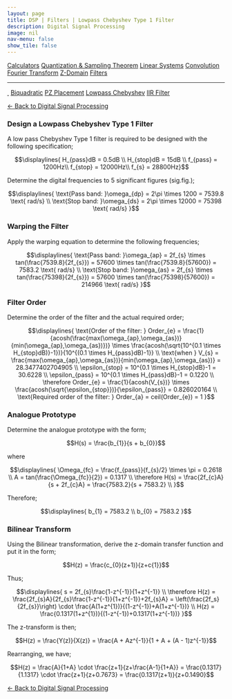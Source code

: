 ```yaml
---
layout: page
title: DSP | Filters | Lowpass Chebyshev Type 1 Filter
description: Digital Signal Processing
image: nil
nav-menu: false
show_tile: false
---
```


<script type="text/javascript" id="MathJax-script" async
  src="https://cdn.jsdelivr.net/npm/mathjax@3/es5/tex-mml-chtml.js">
</script>
<script>
MathJax = {
  tex: {
    inlineMath: [['\\(', '\\)']]
  }
};
</script>

<a href="../calculators.html" class="button small">Calculators</a>
<a href="../sampling-theorem.html" class="button small">Quantization & Sampling Theorem</a>
<a href="../linear-systems.html" class="button small">Linear Systems</a>
<a href="../convolution.html" class="button small">Convolution</a>
<a href="../fourier-transform" class="button small">Fourier Transform</a>
<a href="../z-domain" class="button small">Z-Domain</a>
<a href="../filters" class="button special small">Filters</a>

<hr />

<a href="./" style="border-bottom: none;"><i class="icon fa-home">&nbsp;</i></a>
<a href="biquad.html" class="button small">Biquadratic</a>
<a href="pz-placement.html" class="button small">PZ Placement</a>
<a href="lp-chebyshev-type-1.html" class="button special small">Lowpass Chebyshev</a>
<a href="iir-filter.html" class="button small">IIR Filter</a>

<a href="/digital-signal-processing">&#x2190; Back to Digital Signal Processing</a>

### Design a Lowpass Chebyshev Type 1 Filter

A low pass Chebyshev Type 1 filter is required to be designed with the following specification;

$$\displaylines{
H_{pass}dB = 0.5dB \\
H_{stop}dB = 15dB \\
f_{pass} = 1200Hz\\
f_{stop} = 12000Hz\\
f_{s} = 28800Hz}$$

Determine the digital frequencies to 5 significant figures (sig.fig.);

$$\displaylines{
\text{Pass band: }\omega_{dp} = 2\pi \times 1200 = 7539.8 \text{ rad/s} \\
\text{Stop band: }\omega_{ds} = 2\pi \times 12000 = 75398 \text{ rad/s}
}$$

### Warping the Filter

Apply the warping equation to determine the following frequencies;

$$\displaylines{
\text{Pass band: }\omega_{ap} = 2f_{s} \times tan(\frac{7539.8}{2f_{s}}) = 57600 \times tan(\frac{7539.8}{57600}) = 7583.2 \text{ rad/s} \\
\text{Stop band: }\omega_{as} = 2f_{s} \times tan(\frac{75398}{2f_{s}}) = 57600 \times tan(\frac{75398}{57600}) = 214966 \text{ rad/s}
}$$

### Filter Order

Determine the order of the filter and the actual required order;

$$\displaylines{
\text{Order of the filter: } Order_{e} = \frac{1}{acosh(\frac{max(\omega_{ap},\omega_{as})}{min(\omega_{ap},\omega_{as})})} \times \frac{acosh(\sqrt{10^{0.1 \times H_{stop}dB)}-1})}{10^{(0.1 \times H_{pass}dB)-1}} \\
\text{when } V_{s} = \frac{max(\omega_{ap},\omega_{as})}{min(\omega_{ap},\omega_{as})} = 28.3477402704905 \\
\epsilon_{stop} = 10^{0.1 \times H_{stop}dB}-1 = 30.6228 \\
\epsilon_{pass} = 10^{0.1 \times H_{pass}dB}-1 = 0.1220 \\
\therefore Order_{e} = \frac{1}{acosh(V_{s})} \times \frac{acosh(\sqrt{\epsilon_{stop}})}{\epsilon_{pass}} = 0.826020164 \\
\text{Required order of the filter: } Order_{a} = ceil(Order_{e}) = 1
}$$

### Analogue Prototype

Determine the analogue prototype with the form;

$$H(s) = \frac{b_{1}}{s + b_{0}}$$

where

$$\displaylines{
\Omega_{fc} = \frac{f_{pass}}{f_{s}/2} \times \pi = 0.2618 \\
A = tan(\frac{\Omega_{fc}}{2}) = 0.1317 \\
\therefore H(s) = \frac{2f_{c}A}{s + 2f_{c}A} = \frac{7583.2}{s + 7583.2} \\
}$$

Therefore;

$$\displaylines{
b_{1} = 7583.2 \\
b_{0} = 7583.2
}$$

### Bilinear Transform

Using the Bilinear transformation, derive the z-domain transfer function and put it in the form;

$$H(z) = \frac{c_{0}(z+1)}{z+c{1}}$$

Thus;

$$\displaylines{
s = 2f_{s}\frac{1-z^{-1}}{1+z^{-1}} \\
\therefore H(z) = \frac{2f_{s}A}{2f_{s}\frac{1-z^{-1}}{1+z^{-1}}+2f_{s}A} = \left(\frac{2f_s}{2f_{s}}\right) \cdot \frac{A(1+z^{1})}{(1-z^{-1})+A(1+z^{-1})} \\
H(z) = \frac{0.1317(1+z^{1})}{(1-z^{-1})+0.1317(1+z^{-1})}
}$$

The z-transform is then;

$$H(z) = \frac{Y(z)}{X(z)} = \frac{A + Az^{-1}}{1 + A + (A - 1)z^{-1}}$$

Rearranging, we have;

$$H(z) = \frac{A}{1+A} \cdot \frac{z+1}{z+\frac{A-1}{1+A}} = \frac{0.1317}{1.1317} \cdot \frac{z+1}{z+0.7673} = \frac{0.1317(z+1)}{z+0.1490}$$


<a href="/digital-signal-processing">&#x2190; Back to Digital Signal Processing</a>